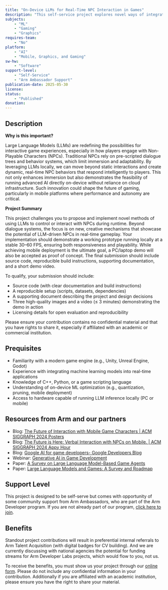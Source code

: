 ```yaml
---
title: "On-Device LLMs for Real-Time NPC Interaction in Games"
description: "This self-service project explores novel ways of integrating Large Language Models (LLMs) into real-time gameplay to drive dynamic Non-Playable Character (NPC) interactions."
subjects:
    - "ML"
    - "Gaming"
    - "Graphics"
requires-team:
    - "No"
platform:
    - "AI"
    - "Mobile, Graphics, and Gaming"
sw-hw:
    - "Software"
support-level: 
    - "Self-Service"
    - "Arm Ambassador Support"
publication-date: 2025-05-30
license:
status:
    - "Published" 
donation: 
---
```


## Description

**Why is this important?**

Large Language Models (LLMs) are redefining the possibilities for interactive game experiences, especially in how players engage with Non-Playable Characters (NPCs). Traditional NPCs rely on pre-scripted dialogue trees and behavior systems, which limit immersion and adaptability. By leveraging LLMs locally, we can move beyond static interactions and create dynamic, real-time NPC behaviors that respond intelligently to players. This not only enhances immersion but also demonstrates the feasibility of running advanced AI directly on-device without reliance on cloud infrastructure. Such innovation could shape the future of gaming, particularly in mobile platforms where performance and autonomy are critical.

**Project Summary**

This project challenges you to propose and implement novel methods of using LLMs to control or interact with NPCs during runtime. Beyond dialogue systems, the focus is on new, creative mechanisms that showcase the potential of LLM-driven NPCs in real-time gameplay. Your implementation should demonstrate a working prototype running locally at a stable 30–60 FPS, ensuring both responsiveness and playability. While achieving mobile deployment is the ultimate goal, a PC/laptop demo will also be accepted as proof of concept. The final submission should include source code, reproducible build instructions, supporting documentation, and a short demo video.

To qualify, your submission should include:

- Source code (with clear documentation and build instructions)
- A reproducible setup (scripts, datasets, dependencies)
- A supporting document describing the project and design decisions
- Three high-quality images and a video (≤ 3 minutes) demonstrating the demo in action
- Licensing details for open evaluation and reproducibility

Please ensure your contribution contains no confidential material and that you have rights to share it, especially if affiliated with an academic or commercial institution.

## Prequisites
- Familiarity with a modern game engine (e.g., Unity, Unreal Engine, Godot)
- Experience with integrating machine learning models into real-time applications
- Knowledge of C++, Python, or a game scripting language
- Understanding of on-device ML optimization (e.g., quantization, pruning, mobile deployment)
- Access to hardware capable of running LLM inference locally (PC or mobile)


## Resources from Arm and our partners

- Blog: [The Future of Interaction with Mobile Game Characters | ACM SIGGRAPH 2024 Posters](https://dl.acm.org/doi/10.1145/3641234.3671019)
- Blog: [The Future is Here: Verbal Interaction with NPCs on Mobile. | ACM SIGGRAPH 2024 Appy Hour](https://doi.org/10.1145/3664294.3664365)
- Blog: [Google AI for game developers- Google Developers Blog](https://developers.googleblog.com/en/google-ai-for-game-developers/)
- Webinar: [Generative AI in Game Development](https://meet95924766.adobeconnect.com/pkevz158x6tp/)
- Paper: [A Survey on Large Language Model-Based Game Agents ](https://arxiv.org/abs/2404.02039)
- Paper: [Large Language Models and Games: A Survey and Roadmap](https://arxiv.org/abs/2402.18659)


## Support Level

This project is designed to be self-serve but comes with opportunity of some community support from Arm Ambassadors, who are part of the Arm Developer program. If you are not already part of our program, [click here to join](https://www.arm.com/resources/developer-program?#register).

## Benefits 

Standout project contributions will result in preferential internal referrals to Arm Talent Acquisition (with digital badges for CV building).  And we are currently discussing with national agencies the potential for funding streams for Arm Developer Labs projects, which would flow to you, not us.

To receive the benefits, you must show us your project through our [online form](https://forms.office.com/e/VZnJQLeRhD). Please do not include any confidential information in your contribution. Additionally if you are affiliated with an academic institution, please ensure you have the right to share your material.
